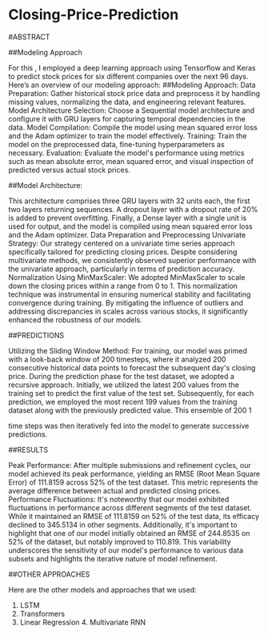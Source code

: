 # Closing-Price-Prediction
#ABSTRACT

##Modeling Approach

For this , I employed a deep learning approach using Tensorflow and Keras to predict stock prices for six different companies over the next 96 days. Here’s an overview of our modeling approach:
##Modeling Approach:
Data Preparation: Gather historical stock price data and preprocess it by handling missing values, normalizing the data, and engineering relevant features.
Model Architecture Selection: Choose a Sequential model architecture and configure it with GRU layers for capturing temporal dependencies in the data.
Model Compilation: Compile the model using mean squared error loss and the Adam optimizer to train the model effectively.
Training: Train the model on the preprocessed data, fine-tuning hyperparameters as necessary.
Evaluation: Evaluate the model's performance using metrics such as mean absolute error, mean squared error, and visual inspection of predicted versus actual stock prices.

##Model Architecture:

 This architecture comprises three GRU layers with 32 units each, the first two layers returning sequences. A dropout layer with a dropout rate of 20% is added to prevent overfitting. Finally, a Dense layer with a single unit is used for output, and the model is compiled using mean squared error loss and the Adam optimizer.
Data Preparation and Preprocessing
Univariate Strategy:
Our strategy centered on a univariate time series approach specifically tailored for predicting closing prices. Despite considering multivariate methods, we consistently observed superior performance with the univariate approach, particularly in terms of prediction accuracy.
Normalization Using MinMaxScaler:
We adopted MinMaxScaler to scale down the closing prices within a range from 0 to 1. This normalization technique was instrumental in ensuring numerical stability and facilitating convergence during training. By mitigating the influence of outliers and addressing discrepancies in scales across various stocks, it significantly enhanced the robustness of our models.

##PREDICTIONS

Utilizing the Sliding Window Method:
For training, our model was primed with a look-back window of 200 timesteps, where it analyzed 200 consecutive historical data points to forecast the subsequent day's closing price.
During the prediction phase for the test dataset, we adopted a recursive approach. Initially, we utilized the latest 200 values from the training set to predict the first value of the test set. Subsequently, for each prediction, we employed the most recent 199 values from the training dataset along with the previously predicted value. This ensemble of 200
1

time steps was then iteratively fed into the model to generate successive predictions.

##RESULTS

Peak Performance:
After multiple submissions and refinement cycles, our model achieved its peak performance, yielding an RMSE (Root Mean Square Error) of 111.8159 across 52% of the test dataset. This metric represents the average difference between actual and predicted closing prices.
Performance Fluctuations:
It's noteworthy that our model exhibited fluctuations in performance across different segments of the test dataset. While it maintained an RMSE of 111.8159 on 52% of the test data, its efficacy declined to 345.5134 in other segments.
Additionally, it's important to highlight that one of our model initially obtained an RMSE of 244.8535 on 52% of the dataset, but notably improved to 110.819. This variability underscores the sensitivity of our model's performance to various data subsets and highlights the iterative nature of model refinement.

##OTHER APPROACHES

Here are the other models and approaches that we used:
1. LSTM
2. Transformers
3. Linear Regression 4. Multivariate RNN
